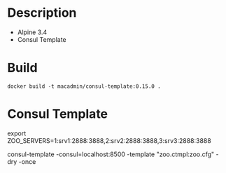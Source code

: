 # Description
- Alpine 3.4
- Consul Template

# Build
```
docker build -t macadmin/consul-template:0.15.0 .
```

# Consul Template

export ZOO_SERVERS=1:srv1:2888:3888,2:srv2:2888:3888,3:srv3:2888:3888

consul-template -consul=localhost:8500 -template "zoo.ctmpl:zoo.cfg" -dry -once

